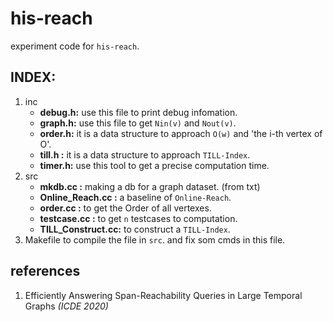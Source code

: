 # his-reach
experiment code for `his-reach`. 

## INDEX:
1. inc
    - **debug.h:** use this file to print debug infomation.
    - **graph.h:** use this file to get `Nin(v)` and `Nout(v)`.
    - **order.h:** it is a data structure to approach `O(w)` and 'the i-th vertex of O'.
    - **till.h :** it is a data structure to approach `TILL-Index`.
    - **timer.h:** use this tool to get a precise computation time.
2. src  
    - **mkdb.cc          :** making a db for a graph dataset. (from txt)
    - **Online_Reach.cc  :** a baseline of `Online-Reach`.
    - **order.cc         :** to get the Order of all vertexes.
    - **testcase.cc      :** to get `n` testcases to computation.
    - **TILL_Construct.cc:** to construct a `TILL-Index`.
3. Makefile
    to compile the file in `src`. and fix som cmds in this file.

## references
1. Efficiently Answering Span-Reachability Queries in Large Temporal Graphs *(ICDE 2020)*